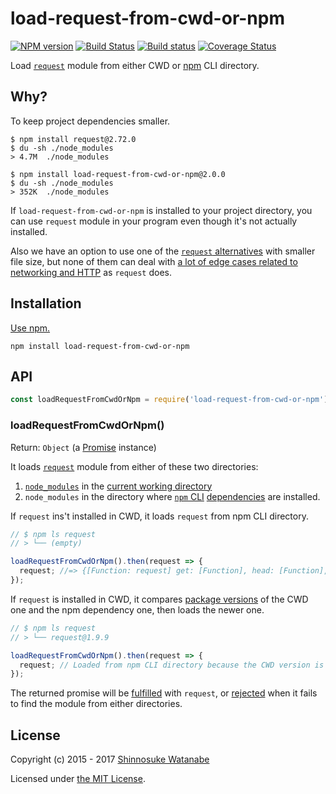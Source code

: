 # load-request-from-cwd-or-npm

[![NPM version](https://img.shields.io/npm/v/load-request-from-cwd-or-npm.svg)](https://www.npmjs.com/package/load-request-from-cwd-or-npm)
[![Build Status](https://travis-ci.org/shinnn/load-request-from-cwd-or-npm.svg?branch=master)](https://travis-ci.org/shinnn/load-request-from-cwd-or-npm)
[![Build status](https://ci.appveyor.com/api/projects/status/6iihj63cx8t3pkf6/branch/master?svg=true)](https://ci.appveyor.com/project/ShinnosukeWatanabe/load-request-from-cwd-or-npm/branch/master)
[![Coverage Status](https://img.shields.io/coveralls/shinnn/load-request-from-cwd-or-npm.svg)](https://coveralls.io/github/shinnn/load-request-from-cwd-or-npm)

Load [`request`](https://www.npmjs.com/package/request) module from either CWD or [npm](https://www.npmjs.com/) CLI directory.

## Why?

To keep project dependencies smaller.

```
$ npm install request@2.72.0
$ du -sh ./node_modules
> 4.7M	./node_modules
```

```
$ npm install load-request-from-cwd-or-npm@2.0.0
$ du -sh ./node_modules
> 352K	./node_modules
```

If `load-request-from-cwd-or-npm` is installed to your project directory, you can use `request` module in your program even though it's not actually installed.

Also we have an option to use one of the [`request` alternatives](https://www.npmjs.com/browse/keyword/request) with smaller file size, but none of them can deal with [a lot of edge cases related to networking and HTTP](https://github.com/request/request/tree/master/tests) as `request` does.

## Installation

[Use npm.](https://docs.npmjs.com/cli/install)

```
npm install load-request-from-cwd-or-npm
```

## API

```javascript
const loadRequestFromCwdOrNpm = require('load-request-from-cwd-or-npm');
```

### loadRequestFromCwdOrNpm()

Return: `Object` (a [Promise](https://developer.mozilla.org/docs/Web/JavaScript/Reference/Global_Objects/Promise) instance)

It loads [`request`](https://github.com/request/request) module from either of these two directories:

1. [`node_modules`](https://docs.npmjs.com/files/folders#node-modules) in the [current working directory](https://nodejs.org/api/process.html#process_process_cwd)
2. `node_modules` in the directory where [`npm` CLI](https://github.com/npm/npm) [dependencies](https://github.com/npm/npm/blob/d48783c339ca8d47a12685b38f2b1ac540e5bf7f/package.json#L32-L100) are installed.

If `request` ins't installed in CWD, it loads `request` from npm CLI directory.

```javascript
// $ npm ls request
// > └── (empty)

loadRequestFromCwdOrNpm().then(request => {
  request; //=> {[Function: request] get: [Function], head: [Function], ...}
});
```

If `request` is installed in CWD, it compares [package versions](https://docs.npmjs.com/files/package.json#version) of the CWD one and the npm dependency one, then loads the newer one.

```javascript
// $ npm ls request
// > └── request@1.9.9

loadRequestFromCwdOrNpm().then(request => {
  request; // Loaded from npm CLI directory because the CWD version is older
});
```

The returned promise will be [fulfilled](https://promisesaplus.com/#point-26) with `request`, or [rejected](https://promisesaplus.com/#point-30) when it fails to find the module from either directories.

## License

Copyright (c) 2015 - 2017 [Shinnosuke Watanabe](https://github.com/shinnn)

Licensed under [the MIT License](./LICENSE).
